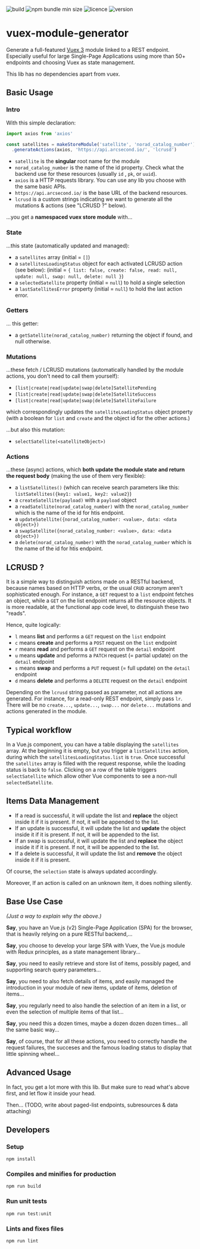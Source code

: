 ![build](https://img.shields.io/github/workflow/status/onekiloparsec/vuex-module-generator/Node%20CI/master)
![npm bundle min size](https://img.shields.io/bundlephobia/minzip/vuex-module-generator)
![licence](https://img.shields.io/github/license/onekiloparsec/vuex-module-generator)
![version](https://img.shields.io/github/package-json/v/onekiloparsec/vuex-module-generator)

# vuex-module-generator

Generate a full-featured [Vuex 3](https://vuex.vuejs.org) module linked to a REST endpoint. Especially useful for large
Single-Page Applications using more than 50+ endpoints and choosing Vuex as state management.

This lib has no dependencies apart from vuex.

## Basic Usage

### Intro

With this simple declaration:

```js
import axios from 'axios'

const satellites = makeStoreModule('satellite', 'norad_catalog_number')
  .generateActions(axios, 'https://api.arcsecond.io/', 'lcrusd')
```

* `satellite` is the **singular** root name for the module
* `norad_catalog_number` is the name of the id property. Check what the backend use for these resources (usually `id`
  , `pk`, or `uuid`).
* `axios` is a HTTP requests library. You can use any lib you choose with the same basic APIs.
* `https://api.arcsecond.io/` is the base URL of the backend resources.
* `lcrusd` is a custom strings indicating we want to generate all the mutations & actions (see "LCRUSD ?" below).

...you get a **namespaced vuex store module** with...

### State

...this state (automatically updated and managed):

* a `satellites` array (initial = `[]`)
* a `satellitesLoadingStatus` object for each activated LCRUSD action (see below): (initial
  = `{ list: false, create: false, read: null, update: null, swap: null, delete: null }`)
* a `selectedSatellite` property (initial = `null`) to hold a single selection
* a `lastSatellitesError` property (initial = `null`) to hold the last action error.

### Getters

... this getter:

* a `getSatellite(norad_catalog_number)` returning the object if found, and null otherwise.

### Mutations

...these fetch / LCRUSD mutations (automatically handled by the module actions, you don't need to call them yourself):

* `[list|create|read|update|swap|delete]SatellitePending`
* `[list|create|read|update|swap|delete]SatelliteSuccess`
* `[list|create|read|update|swap|delete]SatelliteFailure`

which correspondingly updates the `satelliteLoadingStatus` object property (with a boolean for `list` and `create`
and the object id for the other actions.)

...but also this mutation:

* `selectSatellite(<satelliteObject>)`

### Actions

...these (async) actions, which **both update the module state and return the request body** (making the use of them
very flexible):

* a `listSatellites()` (which can receive search parameters like this: `listSatellites({key1: value1, key2: value2}`)
* a `createSatellite(payload)` with a `payload` object
* a `readSatellite(norad_catalog_number)` with the `norad_catalog_number` which is the name of the id for htis endpoint.
* a `updateSatellite({norad_catalog_number: <value>, data: <data object>})`
* a `swapSatellite({norad_catalog_number: <value>, data: <data object>})`
* a `delete(norad_catalog_number)` with the `norad_catalog_number` which is the name of the id for htis endpoint.

## LCRUSD ?

It is a simple way to distinguish actions made on a RESTful backend, because names based on HTTP verbs, or the usual
`CRUD` acronym aren't sophisticated enough. For instance, a `GET` request to a `list` endpoint fetches an object, while
a `GET` on the list endpoint returns all the resource objects. It is more readable, at the functional app code level, to
distinguish these two "reads".

Hence, quite logically:

* `l` means **list** and performs a `GET` request on the `list` endpoint
* `c` means **create** and performs a `POST` request on the `list` endpoint
* `r` means **read** and performs a `GET` request on the `detail` endpoint
* `u` means **update** and peforms a `PATCH` request (= partial update) on the `detail` endpoint
* `s` means **swap** and performs a `PUT` request (= full update) on the `detail` endpoint
* `d` means **delete** and performs a `DELETE` request on the `detail` endpoint

Depending on the `lcrusd` string passed as parameter, not all actions are generated. For instance, for a read-only REST
endpoint, simply pass `lr`. There will be no `create...`, `update...`, `swap...` nor `delete...` mutations and actions
generated in the module.

## Typical workflow

In a Vue.js component, you can have a table displaying the `satellites` array. At the beginning it is empty, but you
trigger a `listSatellites` action, during which the `satellitesLoadingStatus.list` is `true`. Once successful
the `satellites` array is filled with the request response, while the loading status is back to `false`. Clicking on a
row of the table triggers `selectSatellite` which allow other Vue components to see a non-null
`selectedSatellite`.

## Items Data Management

* If a read is successful, it will update the list and **replace** the object inside it if it is present. If not, it
  will be appended to the list.
* If an update is successful, it will update the list and **update** the object inside it if it is present. If not, it
  will be appended to the list.
* If an swap is successful, it will update the list and **replace** the object inside it if it is present. If not, it
  will be appended to the list.
* If a delete is successful, it will update the list and **remove** the object inside it if it is present.

Of course, the `selection` state is always updated accordingly.

Moreover, If an action is called on an unknown item, it does nothing silently.

## Base Use Case

*(Just a way to explain why the above.)*

**Say**, you have an Vue.js (v2) Single-Page Application (SPA) for the browser, that is heavily relying on a pure
RESTful backend,...

**Say**, you choose to develop your large SPA with Vuex, the Vue.js module with Redux principles, as a state management
library...

**Say**, you need to easily retrieve and store list of items, possibly paged, and supporting search query parameters...

**Say**, you need to also fetch details of items, and easily managed the introduction in your module of new items,
update of items, deletion of items...

**Say**, you regularly need to also handle the selection of an item in a list, or even the selection of multiple items
of that list...

**Say**, you need this a dozen times, maybe a dozen dozen dozen times... all the same basic way...

**Say**, of course, that for all these actions, you need to correctly handle the request failures, the succeses and the
famous loading status to display that little spinning wheel...

## Advanced Usage

In fact, you get a lot more with this lib. But make sure to read what's above first, and let flow it inside your head.

Then... (TODO, write about paged-list endpoints, subresources & data attaching)

## Developers

### Setup

```
npm install
```

### Compiles and minifies for production

```
npm run build
```

### Run unit tests

```
npm run test:unit
```

### Lints and fixes files

```
npm run lint
```

